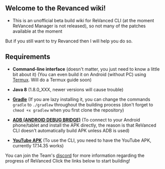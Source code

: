 ## Welcome to the Revanced wiki!

* This is an unofficial beta build wiki for ReVanced CLI (at the moment ReVanced Manager is not released), so not many of the patches available at the moment

But if you still want to try Revanced then I will help you do so.

## Requirements

* **Command-line interface** (doesn't matter, you just need to know a little bit about it)
(You can even build it on Android (without PC) using [Termux](https://termux.com/).
Will do a Termux guide soon)

* **Java 8** (1.8.0_XXX, newer versions will cause trouble)

* **[Gradle](https://gradle.org/)** (If you are lazy installing it, you can change the commands `gradle` to `./gradlew` throughout the building process (don't forget to `chmod +x gradlew` when you first clone the repository)

* **[ADB (ANDROID DEBUG BRIDGE)](https://www.xda-developers.com/all-in-one-guide-to-adb/)** (To connect to your Android phone/tablet and install the APK directly, the reason is that ReVanced CLI doesn't automatically build APK unless ADB is used) 

* **[YouTube APK](https://m.apkpure.com/tr/youtube/com.google.android.youtube/download/1528683968-APK-12d9032142caeb9e290a157801b1169e?from=versions%2Fversion)** (To use the CLI, you need to have the YouTube APK, currently 17.14.35 works)

You can join the Team's [discord](https://discord.gg/rF2YcEjcrT) for more information regarding the progress of ReVanced
Click the links below to start building!